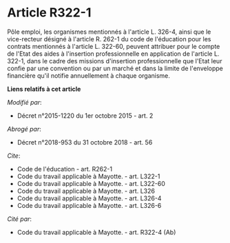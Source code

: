 # Article R322-1

Pôle emploi, les organismes mentionnés à l'article L. 326-4, ainsi que le vice-recteur désigné à l'article R. 262-1 du code
de l'éducation pour les contrats mentionnés à l'article L. 322-60, peuvent attribuer pour le compte de l'Etat des aides à
l'insertion professionnelle en application de l'article L. 322-1, dans le cadre des missions d'insertion professionnelle que
l'Etat leur confie par une convention ou par un marché et dans la limite de l'enveloppe financière qu'il notifie annuellement
à chaque organisme.

**Liens relatifs à cet article**

_Modifié par_:

  - Décret n°2015-1220 du 1er octobre 2015 - art. 2

_Abrogé par_:

  - Décret n°2018-953 du 31 octobre 2018 - art. 56

_Cite_:

  - Code de l'éducation - art. R262-1
  - Code du travail applicable à Mayotte. - art. L322-1
  - Code du travail applicable à Mayotte. - art. L322-60
  - Code du travail applicable à Mayotte. - art. L326
  - Code du travail applicable à Mayotte. - art. L326-4
  - Code du travail applicable à Mayotte. - art. L326-6

_Cité par_:

  - Code du travail applicable à Mayotte. - art. R322-4 (Ab)
